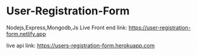 # User-Registration-Form
Nodejs,Express,Mongodb,Js
Live Front end link: https://user-registration-form.netlify.app

live api link: https://users-registration-form.herokuapp.com
